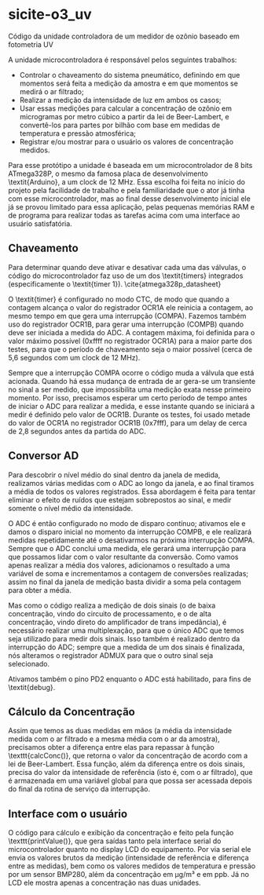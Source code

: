 # sicite-o3_uv
Código da unidade controladora de um medidor de ozônio baseado em fotometria UV

A unidade microcontroladora é responsável pelos seguintes trabalhos:

- Controlar o chaveamento do sistema pneumático, definindo em que momentos será feita a medição da amostra e em que momentos se medirá o ar filtrado;
- Realizar a medição da intensidade de luz em ambos os casos;
- Usar essas medições para calcular a concentração de ozônio em microgramas por metro cúbico a partir da lei de Beer-Lambert, e convertê-los para partes por bilhão com base em medidas de temperatura e pressão atmosférica;
- Registrar e/ou mostrar para o usuário os valores de concentração medidos.

Para esse protótipo a unidade é baseada em um microcontrolador de 8 bits ATmega328P, o mesmo da famosa placa de desenvolvimento \textit{Arduino}, a um clock de 12 MHz.
Essa escolha foi feita no início do projeto pela facilidade de trabalho e pela familiaridade que o ator já tinha com esse microcontrolador, mas ao final desse desenvolvimento inicial ele já se provou limitado para essa aplicação, pelas pequenas memórias RAM e de programa para realizar todas as tarefas acima com uma interface ao usuário satisfatória.

## Chaveamento

Para determinar quando deve ativar e desativar cada uma das válvulas, o código do microcontrolador faz uso de um dos \textit{timers} integrados (especificamente o \textit{timer 1}). \cite{atmega328p_datasheet}

O \textit{timer} é configurado no modo CTC, de modo que quando a contagem alcança o valor do registrador OCR1A ele reinicia a contagem, ao mesmo tempo em que gera uma interrupção (COMPA).
Fazemos também uso do registrador OCR1B, para gerar uma interrupção (COMPB) quando deve ser iniciada a medida do ADC.
A contagem máxima, foi definida para o valor máximo possível (0xffff no registrador OCR1A) para a maior parte dos testes, para que o período de chaveamento seja o maior possível (cerca de 5,6 segundos com um clock de 12 MHz).

Sempre que a interrupção COMPA ocorre o código muda a válvula que está acionada.
Quando há essa mudança de entrada de ar gera-se um transiente no sinal a ser medido, que impossibilita uma medição exata nesse primeiro momento.
Por isso, precisamos esperar um certo período de tempo antes de iniciar o ADC para realizar a medida, e esse instante quando se iniciará a medir é definido pelo valor de OCR1B.
Durante os testes, foi usado metade do valor de OCR1A no registrador OCR1B (0x7fff), para um delay de cerca de 2,8 segundos antes da partida do ADC.

## Conversor AD

Para descobrir o nível médio do sinal dentro da janela de medida, realizamos várias medidas com o ADC ao longo da janela, e ao final tiramos a média de todos os valores registrados.
Essa abordagem é feita para tentar eliminar o efeito de ruídos que estejam sobrepostos ao sinal, e medir somente o nível médio da intensidade.

O ADC é então configurado no modo de disparo contínuo; ativamos ele e damos o disparo inicial no momento da interrupção COMPB, e ele realizará medidas repetidamente até o desativarmos na próxima interrupção COMPA.
Sempre que o ADC conclui uma medida, ele gerará uma interrupção para que possamos lidar com o valor resultante da conversão.
Como vamos apenas realizar a média dos valores, adicionamos o resultado a uma variável de soma e incrementamos a contagem de conversões realizadas; assim no final da janela de medição basta dividir a soma pela contagem para obter a média.

Mas como o código realiza a medição de dois sinais (o de baixa concentração, vindo do circuito de processamento, e o de alta concentração, vindo direto do amplificador de trans impedância), é necessário realizar uma multiplexação, para que o único ADC que temos seja utilizado para medir dois sinais.
Isso também é realizado dentro da interrupção do ADC; sempre que a medida de um dos sinais é finalizada, nós alteramos o registrador ADMUX para que o outro sinal seja selecionado.

Ativamos também o pino PD2 enquanto o ADC está habilitado, para fins de \textit{debug}.

## Cálculo da Concentração

Assim que temos as duas medidas em mãos (a média da intensidade medida com o ar filtrado e a mesma média com o ar da amostra), precisamos obter a diferença entre elas para repassar à função \texttt{calcConc()}, que retorna o valor da concentração de acordo com a lei de Beer-Lambert.
Essa função, além da diferença entre os dois sinais, precisa do valor da intensidade de referência (isto é, com o ar filtrado), que é armazenada em uma variável global para que possa ser acessada depois do final da rotina de serviço da interrupção.

## Interface com o usuário

O código para cálculo e exibição da concentração e feito pela função \texttt{printValue()}, que gera saídas tanto pela interface serial do microcontrolador quanto no display LCD do equipamento.
Por via serial ele envia os valores brutos da medição (intensidade de referência e diferença entre as medidas), bem como os valores medidos de temperatura e pressão por um sensor BMP280, além da concentração em µg/m³ e em ppb.
Já no LCD ele mostra apenas a concentração nas duas unidades.
